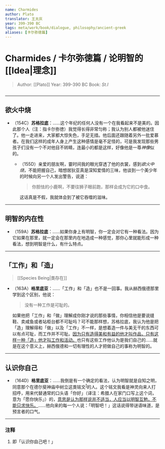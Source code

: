 ```yaml
---
name: Charmides
author: Plato
translator: 王太庆
year: 399-390 BC
tags: meta/work/book/dialogue, philosophy/ancient-greek
aliases: [卡尔弥徳篇]
---
```


# Charmides / 卡尔弥徳篇 / 论明智的[[Idea|理念]]
> Author: [[Plato]]
> Year: 399-390 BC
> Book: $St. I$

```toc
```

---
## 欲火中烧
- （154C）**苏格拉底**：……这个年纪的任何人没有一个在我看起来不是美的。因此那个人（注：指卡尔弥徳）我觉得长得非常匀称；我认为别人都被他迷住了。他一走进来，大家都大惊失色，手足无措。他后面还跟随着另外一批爱慕者。在我们这样的成年人身上产生这种感情是毫不足怪的，可是我发现那些男孩子们没有一个不对他目不转睛，连最小的都是这样，好像他是一尊*神像*似的。

	- （155D）亲爱的朋友啊，霎时间我的眼光穿透了他的衣裳，感到*欲火中烧*，不能把握自己，暗想居狄亚真是深知爱情的三味，他谈到一个美少年的时候向另一个人发出警告，说道：<blockquote class="quote">你胆怯的小鹿啊，不要往狮子眼前跑，那样会成为它的口中食。</blockquote> 这话真是不假，我就体会到了被它吞噬的滋味。

---

## 明智的内在性
- （159A）**苏格拉底**：……如果你身上有明智，你一定会对它有一种看法。因为它如果在那里，就一定会在那里内在地造成一种感觉，那你心里就能形成一种看法，想到明智是什么，有什么特点。

---

## 「工作」和「造」
> [[Species Being|类存在]]
- （163A）**格里底亚**：……「工作」和「造」也不是一回事。我从赫西俄德那里学到这个区别，他说：<blockquote class="quote">没有一种工作是可耻的。</blockquote>如果他把「工作」和「做」理解成你刚才说的那些事情，你相信他是要说缝鞋、卖咸鱼或者站柜台都不可耻吗？可不能那样想，苏格拉底，我认为他是把「造」理解得和「做」以及「工作」不一样，是想着造一件与美无干的东西可以有点可耻，而工作并不可耻。<u>因为只有造得美和有益的他才叫作品，只有这样一种「造」他才叫工作和活动。</u>也只有这些工作他认为是我们自己的……就是在这个意义上，赫西俄德和一切有理性的人才把做自己的事称为明智的。

---

## 认识你自己
- （164D）**格里底亚**：……我倒是有一个确定的看法，认为明智就是自知之明，同意那个在德尔斐神庙中树立这类铭文<sup><a class="internal-link" href="#注释">1</a></sup>的人。这个铭文我看是神灵向来人打招呼，用来代替通常的口头语「你好」（译注：希腊人在家门口写上这个词，意为「愿你快乐」）的，<u>意思是认为那样说并不适当，人应当以明智互勉，不能只求快乐。</u>……他向来的每一个人说：「明智吧！」这话说得带谜语味道，是预言者的口气。

---

### 注释
1. 即「认识你自己吧！」